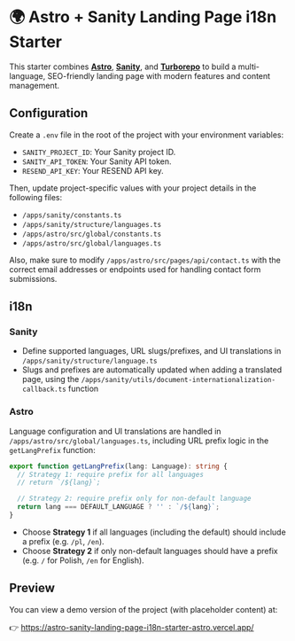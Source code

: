 # 🌍 Astro + Sanity Landing Page i18n Starter

This starter combines [**Astro**](https://astro.build/), [**Sanity**](https://www.sanity.io/), and [**Turborepo**](https://turborepo.com/) to build a multi-language, SEO-friendly landing page with modern features and content management.

## Configuration

Create a `.env` file in the root of the project with your environment variables:

- `SANITY_PROJECT_ID`: Your Sanity project ID.
- `SANITY_API_TOKEN`: Your Sanity API token.
- `RESEND_API_KEY`: Your RESEND API key.

Then, update project-specific values with your project details in the following files:

- `/apps/sanity/constants.ts`
- `/apps/sanity/structure/languages.ts`
- `/apps/astro/src/global/constants.ts`
- `/apps/astro/src/global/languages.ts`

Also, make sure to modify `/apps/astro/src/pages/api/contact.ts` with the correct email addresses or endpoints used for handling contact form submissions.

## i18n

### Sanity

- Define supported languages, URL slugs/prefixes, and UI translations in `/apps/sanity/structure/language.ts`
- Slugs and prefixes are automatically updated when adding a translated page, using the `/apps/sanity/utils/document-internationalization-callback.ts` function

### Astro

Language configuration and UI translations are handled in `/apps/astro/src/global/languages.ts`, including URL prefix logic in the `getLangPrefix` function:

```ts
export function getLangPrefix(lang: Language): string {
  // Strategy 1: require prefix for all languages
  // return `/${lang}`;

  // Strategy 2: require prefix only for non-default language
  return lang === DEFAULT_LANGUAGE ? '' : `/${lang}`;
}
```

- Choose **Strategy 1** if all languages (including the default) should include a prefix (e.g. `/pl`, `/en`).
- Choose **Strategy 2** if only non-default languages should have a prefix (e.g. `/` for Polish, `/en` for English).

## Preview

You can view a demo version of the project (with placeholder content) at:

👉 https://astro-sanity-landing-page-i18n-starter-astro.vercel.app/

